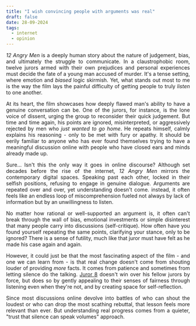 ```yaml
---
title: "I wish convincing people with arguments was real"
draft: false
date: 28-09-2024
tags:
  - internet
  - opinion
---
```

<p style="text-align:justify;"><i>12 Angry Men</i> is a deeply human story about the nature of judgement, bias, and ultimately the struggle to communicate. In a claustrophobic room, twelve jurors armed with their own prejudices and personal experiences must decide the fate of a young man accused of murder. It's a tense setting, where emotion and <i>biased</i> logic skirmish. Yet, what stands out most to me is the way the film lays the painful difficulty of getting people to truly <i>listen</i> to one another.</p>
<p style="text-align:justify;">At its heart, the film showcases how deeply flawed man's ability to have a genuine conversation can be. One of the jurors, for instance, is the lone voice of dissent, urging the group to reconsider their quick judgement. But time and time again, his points are ignored, misinterpreted, or aggressively rejected by men who <i>just wanted to go home</i>. He repeats himself, calmly explains his reasoning - only to be met with fury or apathy. It should be eerily familiar to anyone who has ever found themselves trying to have a meaningful discussion online with people who have closed ears and minds already made up. </p>
<p style="text-align:justify;">Sure... Isn't this the only way it goes in online discourse? Although set decades before the rise of the internet, <i>12 Angry Men</i> mirrors the contemporary digital spaces. Speaking past each other, locked in their selfish positions, refusing to engage in genuine dialogue. Arguments are repeated over and over, yet understanding doesn't come. instead, it often feels like an endless loop of miscomprehension fueled not always by lack of information but by an unwillingness to listen.</p>
<p style="text-align:justify;">No matter how rational or well-supported an argument is, it often can't break through the wall of bias, emotional investments or simple disinterest that many people carry into discussions (self-critique). How often have you found yourself repeating the same points, clarifying your stance, only to be ignored? There is a sense of futility, much like that juror must have felt as he made his case again and again.</p>
<p style="text-align:justify;">However, it could just be that the most fascinating aspect of the film - and one we can learn from - is that real change doesn't come from shouting louder of providing <i>more</i> facts. It comes from patience and sometimes from letting silence do the talking. <a href="https://www.imdb.com/title/tt0050083/characters/nm0000020">Juror 8</a> doesn't win over his fellow jurors by force, but does so by gently appealing to their senses of fairness through listening even when they're not, and by creating space for self-reflection. </p>
<p style="text-align:justify;">Since most discussions online devolve into battles of who can shout the loudest or who can drop the most scathing rebuttal, that lesson feels more relevant than ever. But understanding real progress comes from a quieter, "trust that silence can speak volumes" approach.</p>
